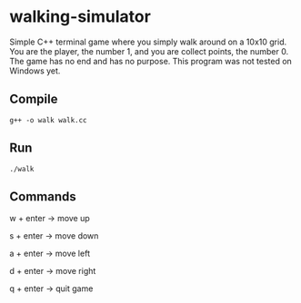 # walking-simulator
Simple C++ terminal game where you simply walk around on a 10x10 grid. You are the player, the number 1, and you are collect points, the number 0. The game has no end and has no purpose. This program was not tested on Windows yet.

## Compile

`g++ -o walk walk.cc`

## Run

`./walk`

## Commands

w + enter -> move up

s + enter -> move down

a + enter -> move left

d + enter -> move right

q + enter -> quit game
